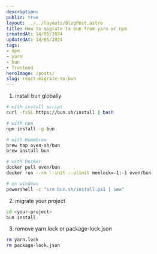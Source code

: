 ```yaml
---
description:
public: true
layout: ../../layouts/BlogPost.astro
title: How to migrate to bun from yarn or npm
createdAt: 14/05/2024
updatedAt: 14/05/2024
tags:
- npm
- yarn
- bun
- frontend
heroImage: /posts/
slug: react-migrate-to-bun
---
```


1. install bun globally

```bash
# with install script
curl -fsSL https://bun.sh/install | bash

# with npm
npm install -g bun

# with Homebrew
brew tap oven-sh/bun
brew install bun

# with Docker
docker pull oven/bun
docker run --rm --init --ulimit memlock=-1:-1 oven/bun

# on windows
powershell -c "irm bun.sh/install.ps1 | iex"
```

2. migrate your project

```bash
cd <your-project>
bun install
```

3. remove yarn.lock or package-lock.json

```bash
rm yarn.lock
rm package-lock.json
```
